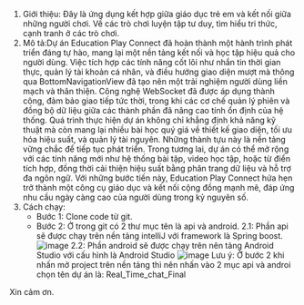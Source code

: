 1. Giới thiệu: Đây là ứng dụng kết hợp giữa giáo dục trẻ em và kết nối giữa những người chơi. Về các trò chơi luyện tập tư duy, tìm hiểu tri thức, cạnh tranh ở các trò chơi.
2. Mô tả:Dự án Education Play Connect đã hoàn thành một hành trình phát triển đáng tự hào, mang lại một nền tảng kết nối và học tập hiệu quả cho người dùng. Việc tích hợp các tính năng cốt lõi như nhắn tin thời gian thực, quản lý tài khoản cá nhân, và điều hướng giao diện mượt mà thông qua BottomNavigationView đã tạo nên một trải nghiệm người dùng liền mạch và thân thiện. Công nghệ WebSocket đã được áp dụng thành công, đảm bảo giao tiếp tức thời, trong khi các cơ chế quản lý phiên và đồng bộ dữ liệu giữa các thành phần đã nâng cao tính ổn định của hệ thống. Quá trình thực hiện dự án không chỉ khẳng định khả năng kỹ thuật mà còn mang lại nhiều bài học quý giá về thiết kế giao diện, tối ưu hóa hiệu suất, và quản lý tài nguyên. Những thành tựu này là nền tảng vững chắc để tiếp tục phát triển. Trong tương lai, dự án có thể mở rộng với các tính năng mới như hệ thống bài tập, video học tập, hoặc từ điển tích hợp, đồng thời cải thiện hiệu suất bằng phân trang dữ liệu và hỗ trợ đa ngôn ngữ. Với những bước tiến này, Education Play Connect hứa hẹn trở thành một công cụ giáo dục và kết nối cộng đồng mạnh mẽ, đáp ứng nhu cầu ngày càng cao của người dùng trong kỷ nguyên số.
3. Cách chạy:
   - Bước 1: Clone code từ git.
   - Bước 2: Ở trong git có 2 thư mục tên là api và android.
           2.1: Phần api sẽ được chạy trên nền tảng intelliJ với framework là Spring boost.\
           ![image](https://github.com/user-attachments/assets/de23599b-19a5-4493-9cd9-7e3f835fdc01)
           2.2: Phần android sẽ được chạy trên nên tảng Android Studio với cấu hình là Android Studio
           ![image](https://github.com/user-attachments/assets/a627f7c4-ac21-43a7-85c9-1ad86ef9628a)
Lưu  ý: Ở bước 2 khi nhấn mở project trên nền tảng thì nên nhấn vào 2 mục api và androi chọn tên dự án là: Real_Time_chat_Final

Xin cảm ơn.
